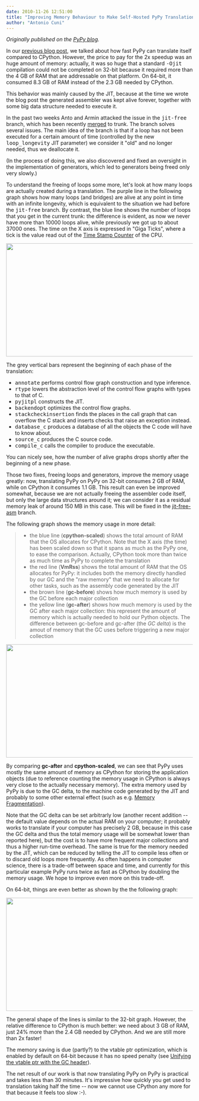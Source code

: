 ```yaml
---
date: 2010-11-26 12:51:00
title: "Improving Memory Behaviour to Make Self-Hosted PyPy Translations Practical"
author: "Antonio Cuni"
---
```


_Originally published on the [PyPy blog](https://pypy.org/posts/2010/11/improving-memory-behaviour-to-make-self-856966667913962461.html)._

<html><body><p>In our <a class="reference external" href="/posts/2010/11/snake-which-bites-its-tail-pypy-jitting-5161284681004717142.html">previous blog post</a>, we talked about how fast PyPy can translate
itself compared to CPython.  However, the price to pay for the 2x speedup was
an huge amount of memory: actually, it was so huge that a standard <tt class="docutils literal"><span class="pre">-Ojit</span></tt>
compilation could not be completed on 32-bit because it required more than the
4 GB of RAM that are addressable on that platform.  On 64-bit, it consumed
8.3 GB of RAM instead of the 2.3 GB needed by CPython.</p>
<p>This behavior was mainly caused by the JIT, because at the time we wrote the
blog post the generated assembler was kept alive forever, together with some
big data structure needed to execute it.</p>
<p>In the past two weeks Anto and Armin attacked the issue in the <tt class="docutils literal"><span class="pre">jit-free</span></tt>
branch, which has been recently <a class="reference external" href="https://codespeak.net/pipermail/pypy-svn/2010-November/045019.html">merged</a> to trunk.  The branch solves several
issues. The main idea of the branch is that if a
loop has not been executed for a certain amount of time (controlled by the new
<tt class="docutils literal">loop_longevity</tt> JIT parameter) we consider it "old" and no longer needed,
thus we deallocate it.</p>
<p>(In the process of doing this, we also discovered and fixed an
oversight in the implementation of generators, which led to generators being
freed only very slowly.)</p>
<p>To understand the freeing of loops some more, let's look at how many loops are
actually created during a translation.
The purple line in the following graph shows how many loops (and bridges) are
alive at any point in time with an infinite longevity, which is equivalent to
the situation we had before the <tt class="docutils literal"><span class="pre">jit-free</span></tt> branch.  By contrast, the blue
line shows the number of loops that you get in the current trunk: the
difference is evident, as now we never have more than 10000 loops alive, while
previously we got up to about 37000 ones.  The time on the X axis is expressed
in "Giga Ticks", where a tick is the value read out of the <a class="reference external" href="https://en.wikipedia.org/wiki/Time_Stamp_Counter">Time Stamp Counter</a>
of the CPU.</p>

<a href="https://3.bp.blogspot.com/_4gR6Ggu8oHQ/TO-wIZWQVmI/AAAAAAAAAKs/J4PKLIFxxOc/s1600/loop-longevity-64-gcdelta.png"><img alt="" border="0" id="BLOGGER_PHOTO_ID_5543843324606043746" src="https://3.bp.blogspot.com/_4gR6Ggu8oHQ/TO-wIZWQVmI/AAAAAAAAAKs/J4PKLIFxxOc/s600/loop-longevity-64-gcdelta.png" style="cursor: pointer; cursor: hand; width: 600px; height: 306px;"></a>

<p>The grey vertical bars represent the beginning of each phase of the
translation:</p>
<ul class="simple">
<li><tt class="docutils literal">annotate</tt> performs control flow graph construction and type inference.</li>
<li><tt class="docutils literal">rtype</tt> lowers the abstraction level of the control flow graphs with types to that of C.</li>
<li><tt class="docutils literal">pyjitpl</tt> constructs the JIT.</li>
<li><tt class="docutils literal">backendopt</tt> optimizes the control flow graphs.</li>
<li><tt class="docutils literal">stackcheckinsertion</tt> finds the places in the call graph that can overflow the C stack and inserts checks that raise an exception instead.</li>
<li><tt class="docutils literal">database_c</tt> produces a database of all the objects the C code will have to know about.</li>
<li><tt class="docutils literal">source_c</tt> produces the C source code.</li>
<li><tt class="docutils literal">compile_c</tt> calls the compiler to produce the executable.</li>
</ul>
<p>You can nicely see, how the number of alive graphs drops shortly after the
beginning of a new phase.</p>
<p>Those two fixes, freeing loops and generators, improve the memory usage greatly:
now, translating PyPy
on PyPy on 32-bit consumes 2 GB of RAM, while on CPython it consumes 1.1 GB.
This result can even be improved somewhat, because we are not actually freeing
the assembler code itself, but
only the large data structures around it; we can consider it as a residual
memory leak of around 150 MB in this case.  This will be fixed in the
<a class="reference external" href="https://codespeak.net/svn/pypy/branch/jit-free-asm/">jit-free-asm</a> branch.</p>
<p>The following graph shows the memory usage in more detail:</p>
<blockquote>
<ul class="simple">
<li>the blue line (<strong>cpython-scaled</strong>) shows the total amount of RAM that the
OS allocates for CPython.  Note that the X axis (the time) has been
scaled down so that it spans as much as the PyPy one, to ease the
comparison. Actually, CPython took more than twice as much time as PyPy to
complete the translation</li>
<li>the red line (<strong>VmRss</strong>) shows the total amount of RAM that the
OS allocates for PyPy: it includes both the memory directly handled by
our GC and the "raw memory" that we need to allocate for other tasks, such
as the assembly code generated by the JIT</li>
<li>the brown line (<strong>gc-before</strong>) shows how much memory is used by the GC
before each major collection</li>
<li>the yellow line (<strong>gc-after</strong>) shows how much memory is used by the GC
after each major collection: this represent the amount of memory which is
actually needed to hold our Python objects.  The difference between
gc-before and gc-after (the <em>GC delta</em>) is the amout of memory that the GC
uses before triggering a new major collection</li>
</ul>
</blockquote>

<a href="https://1.bp.blogspot.com/_4gR6Ggu8oHQ/TO-wX3gomAI/AAAAAAAAAK0/sQhn6oMjWdY/s1600/memory-32.png"><img alt="" border="0" id="BLOGGER_PHOTO_ID_5543843590400677890" src="https://1.bp.blogspot.com/_4gR6Ggu8oHQ/TO-wX3gomAI/AAAAAAAAAK0/sQhn6oMjWdY/s600/memory-32.png" style="cursor: pointer; cursor: hand; width: 600px; height: 306px;"></a>

<p>By comparing <strong>gc-after</strong> and <strong>cpython-scaled</strong>, we can see that PyPy
uses mostly the same amount of memory as CPython for storing the application
objects (due to reference counting the memory usage in CPython is always very
close to the actually necessary memory).  The extra memory
used by PyPy is due to the GC delta, to the machine code generated by the JIT
and probably to some other external effect (such as e.g. <a class="reference external" href="https://en.wikipedia.org/wiki/Memory_fragmentation">Memory
Fragmentation</a>).</p>
<p>Note that the GC delta can be set arbitrarly low (another recent addition --
the default value depends on the actual RAM on your computer; it probably
works to translate if your computer has precisely 2 GB, because in this
case the GC delta and thus the total memory usage will be somewhat
lower than reported here), but the cost is to have more
frequent major collections and thus a higher run-time overhead.  The same is
true for the memory needed by the JIT, which can be reduced by telling the JIT
to compile less often or to discard old loops more frequently.  As often
happens in computer science, there is a trade-off between space and time, and
currently for this particular example PyPy runs twice as fast as CPython by
doubling the memory usage. We hope to improve even more on this trade-off.</p>
<p>On 64-bit, things are even better as shown by the the following graph:</p>

<a href="https://1.bp.blogspot.com/_4gR6Ggu8oHQ/TO-whfBmjLI/AAAAAAAAAK8/eUOmx59dA80/s1600/memory-64-gcdelta.png"><img alt="" border="0" id="BLOGGER_PHOTO_ID_5543843755626761394" src="https://1.bp.blogspot.com/_4gR6Ggu8oHQ/TO-whfBmjLI/AAAAAAAAAK8/eUOmx59dA80/s600/memory-64-gcdelta.png" style="cursor: pointer; cursor: hand; width: 600px; height: 306px;"></a>

<p>The general shape of the lines is similar to the 32-bit graph. However, the
relative difference to CPython is much better: we need about 3 GB of RAM, just
24% more than the 2.4 GB needed by CPython.  And we are still more than 2x
faster!</p>
<p>The memory saving is due (partly?) to the vtable ptr optimization, which is
enabled by default on 64-bit because it has no speed penalty (see
<a class="reference external" href="/posts/2009/10/gc-improvements-6174120095428192954.html">Unifying the vtable ptr with the GC header</a>).</p>
<p>The net result of our work is that now translating PyPy on PyPy is practical
and takes less than 30 minutes.  It's impressive how quickly you get used to
translation taking half the time -- now we cannot use CPython any more for that
because it feels too slow :-).</p></body></html>